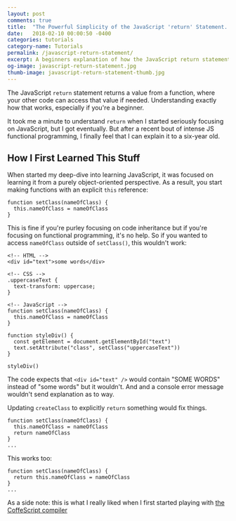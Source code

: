 ```yaml
---
layout: post
comments: true
title:  "The Powerful Simplicity of the JavaScript 'return' Statement...for beginners"
date:   2018-02-10 00:00:50 -0400
categories: tutorials
category-name: Tutorials
permalink: /javascript-return-statement/
excerpt: A beginners explanation of how the JavaScript return statement returns values outside of a function. Contains code samples.
og-image: javascript-return-statement.jpg
thumb-image: javascript-return-statement-thumb.jpg
---
```

The JavaScript <code>return</code> statement returns a value from a function, where your other code can access that value if needed. Understanding exactly how that works, especially if you're a beginner.

It took me a minute to understand <code>return</code> when I started seriously focusing on JavaScript, but I got eventually. But after a recent bout of intense JS functional programming, I finally feel that I can explain it to a six-year old.
<h2>How I First Learned This Stuff</h2>
When started my deep-dive into learning JavaScript, it was focused on learning it from a purely object-oriented perspective. As a result, you start making functions with an explicit <code>this</code> reference:
<pre><code class="language-javascript">function setClass(nameOfClass) {
  this.nameOfClass = nameOfClass
}
</code></pre>
This is fine if you're purley focusing on code inheritance but if you're focusing on functional programming, it's no help. So if you wanted to access <code>nameOfClass</code> outside of <code>setClass()</code>, this wouldn't work:

<pre><code class="language-javascript">&lt;!-- HTML -->
&lt;div id="text">some words&lt;/div>

&lt;!-- CSS -->
.uppercaseText {
  text-transform: uppercase;
}

&lt;!-- JavaScript -->
function setClass(nameOfClass) {
  this.nameOfClass = nameOfClass
}

function styleDiv() {
  const getElement = document.getElementById("text")
  text.setAttribute("class", setClass("uppercaseText"))
}

styleDiv()
</code></pre>
The code expects that <code>&lt;div id="text" /></code> would contain "SOME WORDS" instead of "some words" but it wouldn't. And and a console error message wouldn't send explanation as to way.

Updating <code>createClass</code> to explicitly <code>return</code> something would fix things.

<pre><code class="language-javascript">function setClass(nameOfClass) {
  this.nameOfClass = nameOfClass
  return nameOfClass
}
...
</code></pre>

This works too:
<pre><code class="language-javascript">function setClass(nameOfClass) {
  return this.nameOfClass = nameOfClass
}
...
</code></pre>
As a side note: this is what I really liked when I first started playing with <a href="http://coffeescript.org/">the CoffeScript compiler</a>